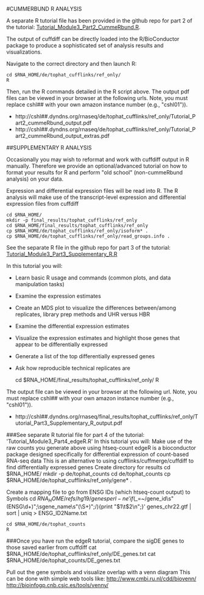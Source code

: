 #CUMMERBUND R ANALYSIS

A separate R tutorial file has been provided in the github repo for part 2 of the tutorial: [Tutorial_Module3_Part2_CummeRbund.R](https://github.com/griffithlab/rnaseq_tutorial/blob/master/Rscripts/Tutorial_Module3_Part2_cummeRbund.R). 

The output of cuffdiff can be directly loaded into the R/BioConductor package to produce a sophisticated set of analysis results and visualizations. 

Navigate to the correct directory and then launch R:

	cd $RNA_HOME/de/tophat_cufflinks/ref_only/
	R
	
Then, run the R commands detailed in the R script above. The output pdf files can be viewed in your browser at the following urls. Note, you must replace cshl## with your own amazon instance number (e.g., "cshl01")).

* http://cshl##.dyndns.org/rnaseq/de/tophat_cufflinks/ref_only/Tutorial_Part2_cummeRbund_output.pdf
* http://cshl##.dyndns.org/rnaseq/de/tophat_cufflinks/ref_only/Tutorial_Part2_cummeRbund_output_extras.pdf
	
##SUPPLEMENTARY R ANALYSIS 

Occasionally you may wish to reformat and work with cuffdiff output in R manually. Therefore we provide an optional/advanced tutorial on how to format your results for R and perform "old school" (non-cummeRbund analysis) on your data.

Expression and differential expression files will be read into R. The R analysis will make use of the transcript-level expression and differential expression files from cuffdiff

	cd $RNA_HOME/
	mkdir -p final_results/tophat_cufflinks/ref_only
	cd $RNA_HOME/final_results/tophat_cufflinks/ref_only
	cp $RNA_HOME/de/tophat_cufflinks/ref_only/isoform* .
	cp $RNA_HOME/de/tophat_cufflinks/ref_only/read_groups.info .
	
See the separate R file in the github repo for part 3 of the tutorial: [Tutorial_Module3_Part3_Supplementary_R.R](https://github.com/griffithlab/rnaseq_tutorial/blob/master/Rscripts/Tutorial_Module3_Part3_Supplementary_R.R)

In this tutorial you will:
* Learn basic R usage and commands (common plots, and data manipulation tasks)
* Examine the expression estimates
* Create an MDS plot to visualize the differences between/among replicates, library prep methods and UHR versus HBR
* Examine the differential expression estimates
* Visualize the expression estimates and highlight those genes that appear to be differentially expressed
* Generate a list of the top differentially expressed genes
* Ask how reproducible technical replicates are
 
	cd $RNA_HOME/final_results/tophat_cufflinks/ref_only/
	R
	
The output file can be viewed in your browser at the following url. Note, you must replace cshl## with your own amazon instance number (e.g., "cshl01")).
* http://cshl##.dyndns.org/rnaseq/final_results/tophat_cufflinks/ref_only/Tutorial_Part3_Supplementary_R_output.pdf
		
###See separate R tutorial file for part 4 of the tutorial: 'Tutorial_Module3_Part4_edgeR.R'
In this tutorial you will:
Make use of the raw counts you generate above using htseq-count
edgeR is a bioconductor package designed specifically for differential expression of count-based RNA-seq data
This is an alternative to using cufflinks/cuffmerge/cuffdiff to find differentially expressed genes
Create directory for results
	cd $RNA_HOME/
	mkdir -p de/tophat_counts
	cd de/tophat_counts
	cp $RNA_HOME/de/tophat_cufflinks/ref_only/gene* .
	
Create a mapping file to go from ENSG IDs (which htseq-count output) to Symbols
	cd $RNA_HOME/refs/hg19/genes
	perl -ne 'if ($_=~/gene_id\s\"(ENSG\d+)\"\;\sgene_name\s\"(\S+)\"\;/){print "$1\t$2\n";}' genes_chr22.gtf | sort | uniq > ENSG_ID2Name.txt
	
	cd $RNA_HOME/de/tophat_counts
	R
	
###Once you have run the edgeR tutorial, compare the sigDE genes to those saved earlier from cuffdiff
	cat $RNA_HOME/de/tophat_cufflinks/ref_only/DE_genes.txt
	cat $RNA_HOME/de/tophat_counts/DE_genes.txt
	
Pull out the gene symbols and visualize overlap with a venn diagram
This can be done with simple web tools like:
http://www.cmbi.ru.nl/cdd/biovenn/
http://bioinfogp.cnb.csic.es/tools/venny/
	
	
	